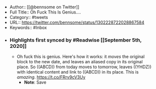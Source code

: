 - Author:: [[@bennsome on Twitter]]
- Full Title:: Oh Fuck This Is Genius....
- Category:: #tweets
- URL:: https://twitter.com/bennsome/status/1302228722028867584
- Keywords:: #Inbox
- ### Highlights first synced by #Readwise [[September 5th, 2020]]
    - Oh fuck this is genius. Here's how it works: it _moves_ the original block to the new date, and leaves an aliased copy in its original place. So ((ABCD)) from today moves to tomorrow, leaves ((YHDZ)) with identical content and link to ((ABCD)) in its place. This is _amazing_. https://t.co/FRrv9cV3Uy 
        - **Note**: Save
